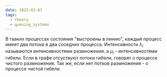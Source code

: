 ```yaml
---
date: 2025-03-07
tags:
  - theory
  - queuing_systems
---
```

В тааких процессах состояния "выстроены в линию", каждый процесс имеет два потока в два соседних процесса. Интенсивности $\lambda_{i}$ называются интенсивностями размножения, а $\mu_i$ - интенсивностями гибели.
Если в графе отсуствуют потоки гибели, говорят о процессе чистого размножения. Так же, если нет потков размножения - о процессе чистой гибели.

